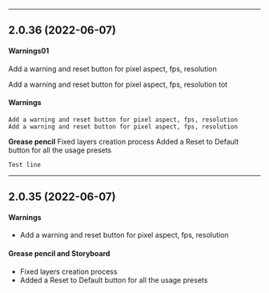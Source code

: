 

-----
## 2.0.36 (2022-06-07)
#### Warnings01
Add a warning and reset button for pixel aspect, fps, resolution

Add a warning and reset button for pixel aspect, fps, resolution tot

#### Warnings
    Add a warning and reset button for pixel aspect, fps, resolution
    Add a warning and reset button for pixel aspect, fps, resolution

**Grease pencil**
    Fixed layers creation process
    Added a Reset to Default button for all the usage presets

    Test line

    




-----
## 2.0.35 (2022-06-07)
#### Warnings
- Add a warning and reset button for pixel aspect, fps, resolution

#### Grease pencil and Storyboard
- Fixed layers creation process
- Added a Reset to Default button for all the usage presets

